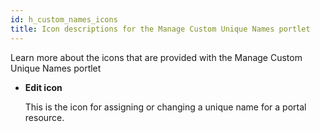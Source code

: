 ```yaml
---
id: h_custom_names_icons
title: Icon descriptions for the Manage Custom Unique Names portlet
---
```





Learn more about the icons that are provided with the Manage Custom Unique Names portlet

-   **Edit icon**

    This is the icon for assigning or changing a unique name for a portal resource.


